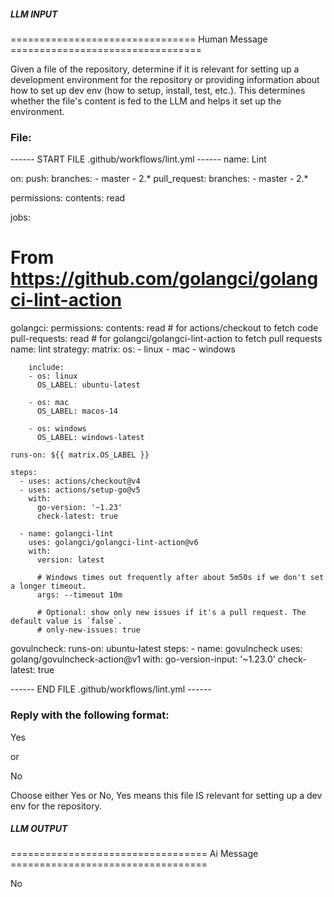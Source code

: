 ##### LLM INPUT #####
================================ Human Message =================================

Given a file of the repository, determine if it is relevant for setting up a development environment for the repository or providing information about how to set up dev env (how to setup, install, test, etc.). This determines whether the file's content is fed to the LLM and helps it set up the environment.

### File:
------ START FILE .github/workflows/lint.yml ------
name: Lint

on:
  push:
    branches:
      - master
      - 2.*
  pull_request:
    branches:
      - master
      - 2.*

permissions:
  contents: read

jobs:
  # From https://github.com/golangci/golangci-lint-action
  golangci:
    permissions:
      contents: read # for actions/checkout to fetch code
      pull-requests: read # for golangci/golangci-lint-action to fetch pull requests
    name: lint
    strategy:
      matrix:
        os:
          - linux
          - mac
          - windows

        include:
        - os: linux
          OS_LABEL: ubuntu-latest

        - os: mac
          OS_LABEL: macos-14

        - os: windows
          OS_LABEL: windows-latest

    runs-on: ${{ matrix.OS_LABEL }}

    steps:
      - uses: actions/checkout@v4
      - uses: actions/setup-go@v5
        with:
          go-version: '~1.23'
          check-latest: true

      - name: golangci-lint
        uses: golangci/golangci-lint-action@v6
        with:
          version: latest

          # Windows times out frequently after about 5m50s if we don't set a longer timeout.
          args: --timeout 10m

          # Optional: show only new issues if it's a pull request. The default value is `false`.
          # only-new-issues: true

  govulncheck:
    runs-on: ubuntu-latest
    steps:
      - name: govulncheck
        uses: golang/govulncheck-action@v1
        with:
          go-version-input: '~1.23.0'
          check-latest: true

------ END FILE .github/workflows/lint.yml ------

### Reply with the following format:

<rel>Yes</rel>

or

<rel>No</rel>

Choose either Yes or No, Yes means this file IS relevant for setting up a dev env for the repository.

##### LLM OUTPUT #####
================================== Ai Message ==================================

<rel>No</rel>